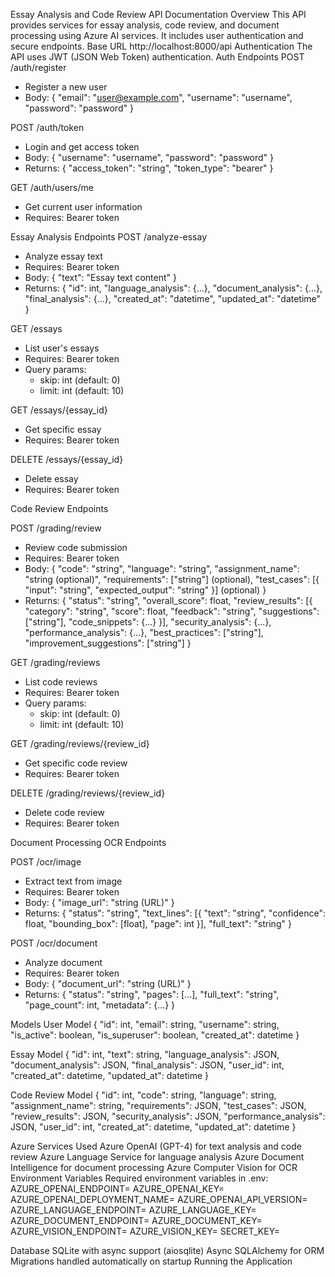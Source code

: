 Essay Analysis and Code Review API Documentation
Overview
This API provides services for essay analysis, code review, and document processing using Azure AI services. It includes user authentication and secure endpoints.
Base URL http://localhost:8000/api
Authentication
The API uses JWT (JSON Web Token) authentication.
Auth Endpoints
POST /auth/register
- Register a new user
- Body: {
    "email": "user@example.com",
    "username": "username",
    "password": "password"
}

POST /auth/token
- Login and get access token
- Body: {
    "username": "username",
    "password": "password"
}
- Returns: {
    "access_token": "string",
    "token_type": "bearer"
}

GET /auth/users/me
- Get current user information
- Requires: Bearer token

Essay Analysis
Endpoints
POST /analyze-essay
- Analyze essay text
- Requires: Bearer token
- Body: {
    "text": "Essay text content"
}
- Returns: {
    "id": int,
    "language_analysis": {...},
    "document_analysis": {...},
    "final_analysis": {...},
    "created_at": "datetime",
    "updated_at": "datetime"
}

GET /essays
- List user's essays
- Requires: Bearer token
- Query params: 
  - skip: int (default: 0)
  - limit: int (default: 10)

GET /essays/{essay_id}
- Get specific essay
- Requires: Bearer token

DELETE /essays/{essay_id}
- Delete essay
- Requires: Bearer token

Code Review
Endpoints

POST /grading/review
- Review code submission
- Requires: Bearer token
- Body: {
    "code": "string",
    "language": "string",
    "assignment_name": "string (optional)",
    "requirements": ["string"] (optional),
    "test_cases": [{
        "input": "string",
        "expected_output": "string"
    }] (optional)
}
- Returns: {
    "status": "string",
    "overall_score": float,
    "review_results": [{
        "category": "string",
        "score": float,
        "feedback": "string",
        "suggestions": ["string"],
        "code_snippets": {...}
    }],
    "security_analysis": {...},
    "performance_analysis": {...},
    "best_practices": ["string"],
    "improvement_suggestions": ["string"]
}

GET /grading/reviews
- List code reviews
- Requires: Bearer token
- Query params:
  - skip: int (default: 0)
  - limit: int (default: 10)

GET /grading/reviews/{review_id}
- Get specific code review
- Requires: Bearer token

DELETE /grading/reviews/{review_id}
- Delete code review
- Requires: Bearer token

Document Processing
OCR Endpoints

POST /ocr/image
- Extract text from image
- Requires: Bearer token
- Body: {
    "image_url": "string (URL)"
}
- Returns: {
    "status": "string",
    "text_lines": [{
        "text": "string",
        "confidence": float,
        "bounding_box": [float],
        "page": int
    }],
    "full_text": "string"
}

POST /ocr/document
- Analyze document
- Requires: Bearer token
- Body: {
    "document_url": "string (URL)"
}
- Returns: {
    "status": "string",
    "pages": [...],
    "full_text": "string",
    "page_count": int,
    "metadata": {...}
}

Models
User Model
{
    "id": int,
    "email": string,
    "username": string,
    "is_active": boolean,
    "is_superuser": boolean,
    "created_at": datetime
}

Essay Model
{
    "id": int,
    "text": string,
    "language_analysis": JSON,
    "document_analysis": JSON,
    "final_analysis": JSON,
    "user_id": int,
    "created_at": datetime,
    "updated_at": datetime
}

Code Review Model
{
    "id": int,
    "code": string,
    "language": string,
    "assignment_name": string,
    "requirements": JSON,
    "test_cases": JSON,
    "review_results": JSON,
    "security_analysis": JSON,
    "performance_analysis": JSON,
    "user_id": int,
    "created_at": datetime,
    "updated_at": datetime
}

Azure Services Used
Azure OpenAI (GPT-4) for text analysis and code review
Azure Language Service for language analysis
Azure Document Intelligence for document processing
Azure Computer Vision for OCR
Environment Variables
Required environment variables in .env:
AZURE_OPENAI_ENDPOINT=
AZURE_OPENAI_KEY=
AZURE_OPENAI_DEPLOYMENT_NAME=
AZURE_OPENAI_API_VERSION=
AZURE_LANGUAGE_ENDPOINT=
AZURE_LANGUAGE_KEY=
AZURE_DOCUMENT_ENDPOINT=
AZURE_DOCUMENT_KEY=
AZURE_VISION_ENDPOINT=
AZURE_VISION_KEY=
SECRET_KEY=

Database
SQLite with async support (aiosqlite)
Async SQLAlchemy for ORM
Migrations handled automatically on startup
Running the Application